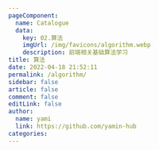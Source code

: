 ```yaml
---
pageComponent: 
  name: Catalogue
  data: 
    key: 02.算法
    imgUrl: /img/favicons/algorithm.webp
    description: 前端相关基础算法学习
title: 算法
date: 2022-04-18 21:52:11
permalink: /algorithm/
sidebar: false
article: false
comment: false
editLink: false
author: 
  name: yami
  link: https://github.com/yamin-hub
categories: 
---
```

